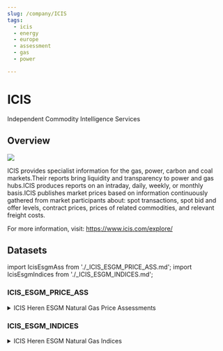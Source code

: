 ```yaml
---
slug: /company/ICIS
tags:
  - icis
  - energy
  - europe
  - assessment
  - gas
  - power

---
```


ICIS
============================================================

Independent Commodity Intelligence Services

## Overview

![](/img/data/icis.png)

ICIS provides specialist information for the gas, power, carbon and coal markets.Their reports bring liquidity and transparency to power and gas hubs.ICIS produces reports on an intraday, daily, weekly, or monthly basis.ICIS publishes market prices based on information continuously gathered from market participants about: spot transactions, spot bid and offer levels, contract prices, prices of related commodities, and relevant freight costs.

For more information, visit: https://www.icis.com/explore/

## Datasets

import IcisEsgmAss from './_ICIS_ESGM_PRICE_ASS.md';
import IcisEsgmIndices from './_ICIS_ESGM_INDICES.md';

### ICIS_ESGM_PRICE_ASS
<details>
<summary>ICIS Heren ESGM Natural Gas Price Assessments</summary>
<IcisEsgmAss/>
</details>

### ICIS_ESGM_INDICES
<details>
<summary>ICIS Heren ESGM Natural Gas Indices</summary>
<IcisEsgmIndices/>
</details>